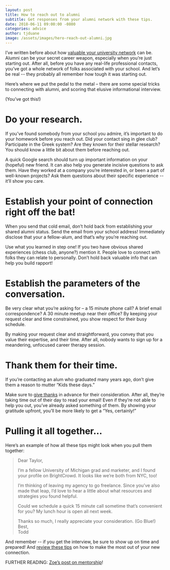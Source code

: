 ```yaml
---
layout: post
title: How to reach out to alumni
subtitle: Get responses from your alumni network with these tips.
date: 2018-06-11 09:00:00 -0800
categories: advice
author: tjduane
image: /assets/images/hero-reach-out-alumni.jpg
---
```


I’ve written before about how [valuable your university network][post1] can be. Alumni can be your secret career weapon, especially when you’re just starting out. After all, before you have any real-life professional contacts, you’ve got a whole network of folks associated with your school. And let’s be real -- they probably all remember how tough it was starting out.

Here’s where we put the pedal to the metal – there are some special tricks to connecting with alumni, and scoring that elusive informational interview.

(You’ve got this!)

# Do your research.

If you’ve found somebody from your school you admire, it’s important to do your homework before you reach out. Did your contact sing in glee club? Participate in the Greek system? Are they known for their stellar research? You should know a little bit about them before reaching out.

A quick Google search should turn up important information on your (hopeful) new friend. It can also help you generate incisive questions to ask them. Have they worked at a company you’re interested in, or been a part of well-known projects? Ask them questions about their specific experience -- it’ll show you care.


# Establish your point of connection right off the bat!

When you send that cold email, don’t hold back from establishing your shared alumni status. Send the email from your school address! Immediately disclose that your a fellow-alum, and that’s why you’re reaching out.

Use what you learned in step one! If you two have obvious shared experiences (chess club, anyone?) mention it. People love to connect with folks they can relate to personally. Don’t hold back valuable info that can help you build rapport!

# Establish the parameters of the conversation.

Be very clear what you’re asking for – a 15 minute phone call? A brief email correspondence? A 30 minute meetup near their office?  By keeping your request clear and time constrained, you show respect for their busy schedule.

By making your request clear and straightforward, you convey that you value their expertise, and their time. After all, nobody wants to sign up for a meandering, unfocused career therapy session.

# Thank them for their time.

If you’re contacting an alum who graduated many years ago, don’t give them a reason to mutter “Kids these days.”

Make sure to [give thanks][post2] in advance for their consideration. After all, they’re taking time out of their day to read your email! Even if they’re not able to help you out, you’ve already asked something of them. By showing your gratitude upfront, you’ll be more likely to get a “Yes, certainly!”

# Pulling it all together…

Here’s an example of how all these tips might look when you pull them together:


> Dear Taylor,
>
> I’m a fellow University of Michigan grad and marketer, and I found your profile on BrightCrowd. It looks like we’re both from NYC, too!
>
> I’m thinking of leaving my agency to go freelance. Since you’ve also made that leap, I’d love to hear a little about what resources and strategies you found helpful.
>
> Could we schedule a quick 15 minute call sometime that’s convenient for you? My lunch hour is open all next week.
>
> Thanks so much, I really appreciate your consideration. (Go Blue!) <br>
> Best,\
> Todd

And remember -- if you get the interview, be sure to show up on time and prepared! And [review these tips][post3] on how to make the most out of your new connection.  

FURTHER READING: [Zoe’s post on mentorship][post4]!



[post1]: https://blog.brightcrowd.com/3-reasons-university-network-crazy-valuable/
[post2]: https://blog.brightcrowd.com/thank-you/
[post3]: https://blog.brightcrowd.com/informational-interview/
[post4]: https://blog.brightcrowd.com/building-a-mentor-relationship/
[brightcrowd]: https://brightcrowd.com
